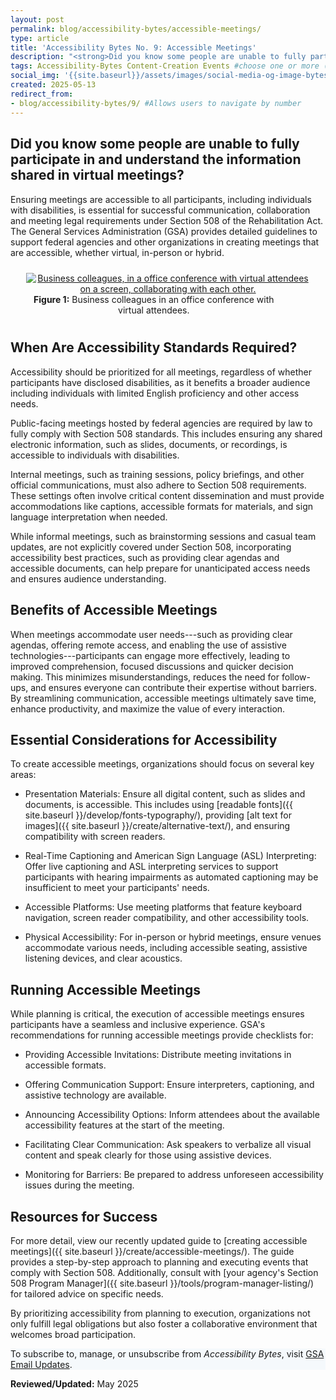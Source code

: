 ```yaml
---
layout: post
permalink: blog/accessibility-bytes/accessible-meetings/
type: article
title: 'Accessibility Bytes No. 9: Accessible Meetings'
description: "<strong>Did you know some people are unable to fully participate in and understand the information shared in virtual meetings?</strong><p>Ensuring meetings are accessible to all participants, including individuals with disabilities, is essential for successful communication, collaboration and meeting legal requirements under Section 508 of the Rehabilitation Act. This popst provides detailed guidelines to support federal agencies and other organizations in creating meetings that are accessible, whether virtual, in-person or hybrid."
tags: Accessibility-Bytes Content-Creation Events #choose one or more (comma separated): Accessibility-Bytes, Acquisition, Content-Creation, Design-and-Develop, Events, Policy-and-Management, Testing 
social_img: '{{site.baseurl}}/assets/images/social-media-og-image-bytes.jpg'
created: 2025-05-13
redirect_from:
- blog/accessibility-bytes/9/ #Allows users to navigate by number
---
```

<h2 style="line-height:1.2;">Did you know some people are unable to fully participate in and understand the information shared in virtual meetings?</h2>

Ensuring meetings are accessible to all participants, including individuals with disabilities, is essential for successful communication, collaboration and meeting legal requirements under Section 508 of the Rehabilitation Act. The General Services Administration (GSA) provides detailed guidelines to support federal agencies and other organizations in creating meetings that are accessible, whether virtual, in-person or hybrid.

<div class="tablet:grid-col" style="margin: auto; max-width: 90%; text-align: center; padding: 10px 0px">
   <div class="margin-top-1"><a href="https://www.section508.gov"><img src="{{site.baseurl}}/assets/images/byte-009-figure-1.jpg" alt="Business colleagues, in a office conference with virtual attendees on a screen, collaborating with each other." aria-describedby="figure-1" class="border-2px border-base-light shadow-2 padding-1"></a>
   </div>
   <div class="font-mono-3xs margin-x-auto auto" style="max-width: 90%; text-align: center;"><span id="figure-1"><strong>Figure 1:</strong> Business colleagues in an office conference with virtual attendees.</span>
   </div>
</div>

## When Are Accessibility Standards Required?
Accessibility should be prioritized for all meetings, regardless of whether participants have disclosed disabilities, as it benefits a broader audience including individuals with limited English proficiency and other access needs.

Public-facing meetings hosted by federal agencies are required by law to fully comply with Section 508 standards. This includes ensuring any shared electronic information, such as slides, documents, or recordings, is accessible to individuals with disabilities.

Internal meetings, such as training sessions, policy briefings, and other official communications, must also adhere to Section 508 requirements. These settings often involve critical content dissemination and must provide accommodations like captions, accessible formats for materials, and sign language interpretation when needed.

While informal meetings, such as brainstorming sessions and casual team updates, are not explicitly covered under Section 508, incorporating accessibility best practices, such as providing clear agendas and accessible documents, can help prepare for unanticipated access needs and ensures audience understanding.

## Benefits of Accessible Meetings
When meetings accommodate user needs---such as providing clear agendas, offering remote access, and enabling the use of assistive technologies---participants can engage more effectively, leading to improved comprehension, focused discussions and quicker decision making. This minimizes misunderstandings, reduces the need for follow-ups, and ensures everyone can contribute their expertise without barriers. By streamlining communication, accessible meetings ultimately save time, enhance productivity, and maximize the value of every interaction.

## Essential Considerations for Accessibility
To create accessible meetings, organizations should focus on several key areas:

-   Presentation Materials: Ensure all digital content, such as slides and documents, is accessible. This includes using [readable fonts]({{ site.baseurl }}/develop/fonts-typography/), providing [alt text for images]({{ site.baseurl }}/create/alternative-text/), and ensuring compatibility with screen readers.

-   Real-Time Captioning and American Sign Language (ASL) Interpreting: Offer live captioning and ASL interpreting services to support participants with hearing impairments as automated captioning may be insufficient to meet your participants' needs.

-   Accessible Platforms: Use meeting platforms that feature keyboard navigation, screen reader compatibility, and other accessibility tools.

-   Physical Accessibility: For in-person or hybrid meetings, ensure venues accommodate various needs, including accessible seating, assistive listening devices, and clear acoustics.

## Running Accessible Meetings

While planning is critical, the execution of accessible meetings ensures participants have a seamless and inclusive experience. GSA's recommendations for running accessible meetings provide checklists for:

-   Providing Accessible Invitations: Distribute meeting invitations in accessible formats.

-   Offering Communication Support: Ensure interpreters, captioning, and assistive technology are available.

-   Announcing Accessibility Options: Inform attendees about the available accessibility features at the start of the meeting.

-   Facilitating Clear Communication: Ask speakers to verbalize all visual content and speak clearly for those using assistive devices.

-   Monitoring for Barriers: Be prepared to address unforeseen accessibility issues during the meeting.

## Resources for Success

For more detail, view our recently updated guide to [creating accessible meetings]({{ site.baseurl }}/create/accessible-meetings/). The guide provides a step-by-step approach to planning and executing events that comply with Section 508. Additionally, consult with [your agency's Section 508 Program Manager]({{ site.baseurl }}/tools/program-manager-listing/) for tailored advice on specific needs.

By prioritizing accessibility from planning to execution, organizations not only fulfill legal obligations but also foster a collaborative environment that welcomes broad participation.

<div class="border-base radius-lg border-1px padding-1" style="width: 100%; background-color: #f5f9fc;">
To subscribe to, manage, or unsubscribe from <em>Accessibility Bytes</em>, visit <a href="https://public.govdelivery.com/accounts/USGSA/subscriber/new?topic_id=USGSA_1324" target="_blank" class="usa-link--external">GSA Email Updates</a>.
</div>

**Reviewed/Updated:** May 2025